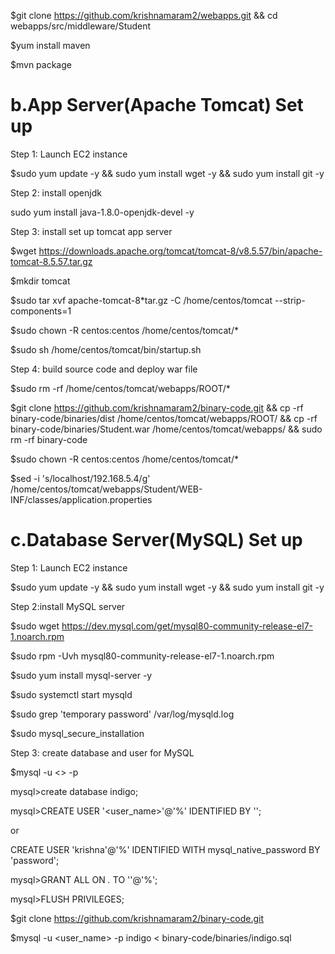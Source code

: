 

$git clone https://github.com/krishnamaram2/webapps.git && cd webapps/src/middleware/Student

$yum install maven

$mvn package

b.App Server(Apache Tomcat) Set up
========================================

Step 1: Launch EC2 instance

$sudo yum update -y && sudo yum install wget -y && sudo yum install git -y

Step 2: install openjdk

sudo yum install java-1.8.0-openjdk-devel -y

Step 3: install set up tomcat app server

$wget https://downloads.apache.org/tomcat/tomcat-8/v8.5.57/bin/apache-tomcat-8.5.57.tar.gz 

$mkdir tomcat

$sudo tar xvf apache-tomcat-8*tar.gz -C /home/centos/tomcat --strip-components=1

$sudo chown -R centos:centos /home/centos/tomcat/*

$sudo sh /home/centos/tomcat/bin/startup.sh

Step 4: build source code and deploy war file

$sudo rm -rf /home/centos/tomcat/webapps/ROOT/*
 
$git clone https://github.com/krishnamaram2/binary-code.git && cp -rf binary-code/binaries/dist /home/centos/tomcat/webapps/ROOT/ && cp -rf  binary-code/binaries/Student.war /home/centos/tomcat/webapps/ && sudo  rm -rf binary-code

$sudo chown -R centos:centos /home/centos/tomcat/*

$sed -i 's/localhost/192.168.5.4/g' /home/centos/tomcat/webapps/Student/WEB-INF/classes/application.properties 
 
c.Database Server(MySQL) Set up
====================================

Step 1: Launch EC2 instance

$sudo yum update -y && sudo yum install wget -y && sudo yum install git -y

Step 2:install MySQL server

$sudo wget https://dev.mysql.com/get/mysql80-community-release-el7-1.noarch.rpm

$sudo rpm -Uvh mysql80-community-release-el7-1.noarch.rpm

$sudo yum install mysql-server -y

$sudo systemctl start mysqld

$sudo grep 'temporary password' /var/log/mysqld.log

$sudo mysql_secure_installation

Step 3: create database and user for MySQL 

$mysql -u <<user>> -p
  
mysql>create database indigo;

mysql>CREATE USER '<user_name>'@'%' IDENTIFIED BY '<passwd>';
 
 or
 
 CREATE USER 'krishna'@'%' IDENTIFIED WITH mysql_native_password BY 'password';
 
mysql>GRANT ALL ON *.* TO '<user>'@'%';
  
mysql>FLUSH PRIVILEGES;

$git clone https://github.com/krishnamaram2/binary-code.git 

$mysql -u <user_name> -p indigo < binary-code/binaries/indigo.sql

